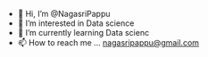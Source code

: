 - 👋 Hi, I’m @NagasriPappu
- 👀 I’m interested in Data science
- 🌱 I’m currently learning Data scienc
- 📫 How to reach me ... nagasripappu@gmail.com

<!---
NagasriPappu/NagasriPappu is a ✨ special ✨ repository because its `README.md` (this file) appears on your GitHub profile.
You can click the Preview link to take a look at your changes.
--->
